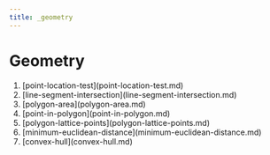 ```yaml
---
title: _geometry
---
```


# Geometry

1.  \[point-location-test](point-location-test.md)
2.  \[line-segment-intersection](line-segment-intersection.md)
3.  \[polygon-area](polygon-area.md)
4.  \[point-in-polygon](point-in-polygon.md)
5.  \[polygon-lattice-points](polygon-lattice-points.md)
6.  \[minimum-euclidean-distance](minimum-euclidean-distance.md)
7.  \[convex-hull](convex-hull.md)
